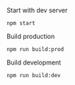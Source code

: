 Start with dev server
```
npm start
```

Build production
```
npm run build:prod
```

Build development
```
npm run build:dev
```
